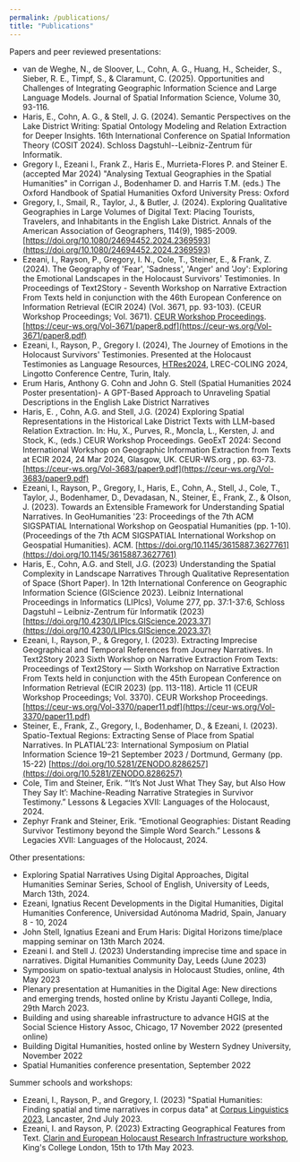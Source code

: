 ```yaml
---
permalink: /publications/
title: "Publications"
---
```


Papers and peer reviewed presentations:
- van de Weghe, N., de Sloover, L., Cohn, A. G., Huang, H., Scheider, S., Sieber, R. E., Timpf, S., & Claramunt, C. (2025). Opportunities and Challenges of Integrating Geographic Information Science and Large Language Models. Journal of Spatial Information Science, Volume 30, 93-116.
- Haris, E., Cohn, A. G., & Stell, J. G. (2024). Semantic Perspectives on the Lake District Writing: Spatial Ontology Modeling and Relation Extraction for Deeper Insights. 16th International Conference on Spatial Information Theory (COSIT 2024). Schloss Dagstuhl--Leibniz-Zentrum für Informatik.
- Gregory I., Ezeani I., Frank Z., Haris E., Murrieta-Flores P. and Steiner E. (accepted Mar 2024) "Analysing Textual Geographies in the Spatial Humanities" in Corrigan J., Bodenhamer D. and Harris T.M. (eds.) The Oxford Handbook of Spatial Humanities Oxford University Press: Oxford
- Gregory, I., Smail, R., Taylor, J., & Butler, J. (2024). Exploring Qualitative Geographies in Large Volumes of Digital Text: Placing Tourists, Travelers, and Inhabitants in the English Lake District. Annals of the American Association of Geographers, 114(9), 1985-2009. [https://doi.org/10.1080/24694452.2024.2369593](https://doi.org/10.1080/24694452.2024.2369593)
- Ezeani, I., Rayson, P., Gregory, I. N., Cole, T., Steiner, E., & Frank, Z. (2024). The Geography of 'Fear', 'Sadness', 'Anger' and 'Joy': Exploring the Emotional Landscapes in the Holocaust Survivors' Testimonies. In Proceedings of Text2Story - Seventh Workshop on Narrative Extraction From Texts held in conjunction with the 46th European Conference on Information Retrieval (ECIR 2024) (Vol. 3671, pp. 93-103). (CEUR Workshop Proceedings; Vol. 3671). [CEUR Workshop Proceedings](https://ceur-ws.org/Vol-3671/). [https://ceur-ws.org/Vol-3671/paper8.pdf](https://ceur-ws.org/Vol-3671/paper8.pdf)
- Ezeani, I., Rayson, P., Gregory I. (2024), The Journey of Emotions in the Holocaust Survivors' Testimonies. Presented at the Holocaust Testimonies as Language Resources, [HTRes2024](https://www.clarin.eu/HTRes2024), LREC-COLING 2024, Lingotto Conference Centre, Turin, Italy. 
- Erum Haris, Anthony G. Cohn and John G. Stell (Spatial Humanities 2024 Poster presentation)- A GPT-Based Approach to Unraveling Spatial Descriptions in the English Lake District Narratives
- Haris, E. , Cohn, A.G.  and Stell, J.G.  (2024) Exploring Spatial Representations in the Historical Lake District Texts with LLM-based Relation Extraction. In: Hu, X., Purves, R., Moncla, L., Kersten, J. and Stock, K., (eds.) CEUR Workshop Proceedings. GeoExT 2024: Second International Workshop on Geographic Information Extraction from Texts at ECIR 2024, 24 Mar 2024, Glasgow, UK. CEUR-WS.org , pp. 63-73. [https://ceur-ws.org/Vol-3683/paper9.pdf](https://ceur-ws.org/Vol-3683/paper9.pdf)
- Ezeani, I., Rayson, P., Gregory, I., Haris, E., Cohn, A., Stell, J., Cole, T., Taylor, J., Bodenhamer, D., Devadasan, N., Steiner, E., Frank, Z., & Olson, J. (2023). Towards an Extensible Framework for Understanding Spatial Narratives. In GeoHumanities '23: Proceedings of the 7th ACM SIGSPATIAL International Workshop on Geospatial Humanities (pp. 1-10). (Proceedings of the 7th ACM SIGSPATIAL International Workshop on Geospatial Humanities). ACM. [https://doi.org/10.1145/3615887.3627761](https://doi.org/10.1145/3615887.3627761)
- Haris, E., Cohn, A.G. and Stell, J.G. (2023) Understanding the Spatial Complexity in Landscape Narratives Through Qualitative Representation of Space (Short Paper). In 12th International Conference on Geographic Information Science (GIScience 2023). Leibniz International Proceedings in Informatics (LIPIcs), Volume 277, pp. 37:1-37:6, Schloss Dagstuhl – Leibniz-Zentrum für Informatik (2023) [https://doi.org/10.4230/LIPIcs.GIScience.2023.37](https://doi.org/10.4230/LIPIcs.GIScience.2023.37)
- Ezeani, I., Rayson, P., & Gregory, I. (2023). Extracting Imprecise Geographical and Temporal References from Journey Narratives. In Text2Story 2023 Sixth Workshop on Narrative Extraction From Texts: Proceedings of Text2Story — Sixth Workshop on Narrative Extraction From Texts held in conjunction with the 45th European Conference on Information Retrieval (ECIR 2023) (pp. 113-118). Article 11 (CEUR Workshop Proceedings; Vol. 3370). CEUR Workshop Proceedings. [https://ceur-ws.org/Vol-3370/paper11.pdf](https://ceur-ws.org/Vol-3370/paper11.pdf)
- Steiner, E., Frank, Z., Gregory, I., Bodenhamer, D., & Ezeani, I. (2023). Spatio-Textual Regions: Extracting Sense of Place from Spatial Narratives. In PLATIAL’23: International Symposium on Platial Information Science 19–21 September 2023 / Dortmund, Germany (pp. 15-22) [https://doi.org/10.5281/ZENODO.8286257](https://doi.org/10.5281/ZENODO.8286257)
- Cole, Tim and Steiner, Erik. “‘It’s Not Just What They Say, but Also How They Say It’: Machine-Reading Narrative Strategies in Survivor Testimony.” Lessons & Legacies XVII: Languages of the Holocaust, 2024.
- Zephyr Frank and Steiner, Erik. “Emotional Geographies: Distant Reading Survivor Testimony beyond the Simple Word Search.” Lessons & Legacies XVII: Languages of the Holocaust, 2024.

Other presentations:
- Exploring Spatial Narratives Using Digital Approaches, Digital Humanities Seminar Series, School of English, University of Leeds, March 13th, 2024.
- Ezeani, Ignatius Recent Developments in the Digital Humanities, Digital Humanities Conference, Universidad Autónoma Madrid, Spain, January 8 - 10, 2024
- John Stell, Ignatius Ezeani and Erum Haris: Digital Horizons time/place mapping seminar on 13th March 2024.
- Ezeani I. and Stell J. (2023) Understanding imprecise time and space in narratives. Digital Humanities Community Day, Leeds (June 2023) 
- Symposium on spatio-textual analysis in Holocaust Studies, online, 4th May 2023
- Plenary presentation at Humanities in the Digital Age: New directions and emerging trends, hosted online by Kristu Jayanti College, India, 29th March 2023.
- Building and using shareable infrastructure to advance HGIS at the Social Science History Assoc, Chicago, 17 November 2022 (presented online)
- Building Digital Humanities, hosted online by Western Sydney University, November 2022
- Spatial Humanities conference presentation, September 2022

Summer schools and workshops:
- Ezeani, I., Rayson, P., and Gregory, I. (2023) "Spatial Humanities: Finding spatial and time narratives in corpus data" at [Corpus Linguistics 2023](https://www.lancaster.ac.uk/cl2023/pre-conference-workshops/), Lancaster, 2nd July 2023.
- Ezeani, I. and Rayson, P. (2023) Extracting Geographical Features from Text. [Clarin and European Holocaust Research Infrastructure workshop](https://www.clarin.ac.uk/article/using-holocaust-testimonies-research-data), King's College London, 15th to 17th May 2023.
